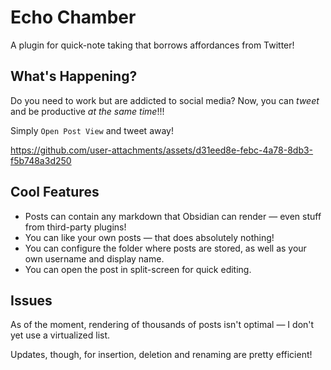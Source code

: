 # Echo Chamber
A plugin for quick-note taking that borrows affordances from Twitter!

## What's Happening?
Do you need to work but are addicted to social media?
Now, you can _tweet_ and be productive _at the same time_!!!

Simply `Open Post View` and tweet away!

https://github.com/user-attachments/assets/d31eed8e-febc-4a78-8db3-f5b748a3d250

## Cool Features
- Posts can contain any markdown that Obsidian can render — even stuff from third-party plugins!
- You can like your own posts — that does absolutely nothing!
- You can configure the folder where posts are stored, as well as your own username and display name.
- You can open the post in split-screen for quick editing.

## Issues
As of the moment, rendering of thousands of posts isn't optimal — I don't yet use a virtualized list.

Updates, though, for insertion, deletion and renaming are pretty efficient!
